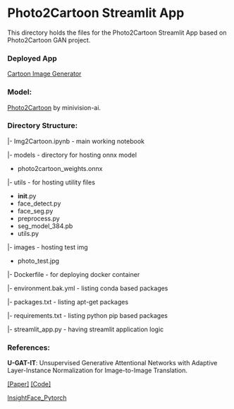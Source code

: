 <h1>Photo2Cartoon Streamlit App </h1>

This directory holds the files for the Photo2Cartoon Streamlit App based on Photo2Cartoon GAN project. 

<h3>Deployed App</h3>
<a href='https://share.streamlit.io/alihussainia/cartoongenerator/main'>Cartoon Image Generator</a>   
   
<h3>Model:</h3>

<a href='https://github.com/minivision-ai/photo2cartoon'>Photo2Cartoon</a> by minivision-ai.

<h3>Directory Structure:</h3>

|- Img2Cartoon.ipynb - main working notebook

|- models - directory for hosting onnx model
   - photo2cartoon_weights.onnx
  
|- utils - for hosting utility files
   - __init__.py
   - face_detect.py
   - face_seg.py
   - preprocess.py
   - seg_model_384.pb
   - utils.py

|- images - hosting test img
   - photo_test.jpg

|- Dockerfile - for deploying docker container

|- environment.bak.yml - listing conda based packages

|- packages.txt - listing apt-get packages

|- requirements.txt - listing python pip based packages

|- streamlit_app.py - having streamlit application logic

<h3>References:</h3>
<b>U-GAT-IT</b>: Unsupervised Generative Attentional Networks with Adaptive Layer-Instance Normalization for Image-to-Image Translation. 

<a href='https://arxiv.org/abs/1907.10830'>[Paper]</a> <a href='https://github.com/znxlwm/UGATIT-pytorch'>[Code]</a>

<a href='https://github.com/TreB1eN/InsightFace_Pytorch'>InsightFace_Pytorch</a>
